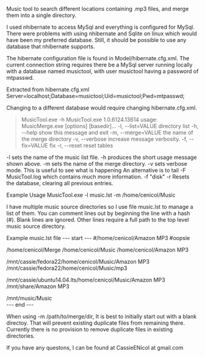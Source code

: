 Music tool to search different locations containing .mp3 files, and merge them
into a single directory. 

I used nhibernate to access MySql and everything is configured for MySql. 
There were problems with using nhibernate and Sqlite on linux which would
have been my preferred database. Still, it should be possible to use any
database that nhibernate supports. 

The hibernate configuration file is found in Model/hibernate.cfg.xml. The
current connection string requires there be a MySql server running locally
with a database named musictool, with user musictool having a password of
mtpasswd.

Extracted from hibernate.cfg.xml
 <property name="connection.connection_string">Server=localhost;Database=musictool;Uid=musictool;Pwd=mtpasswd;</property>

 Changing to a different database would require changing hibernate.cfg.xml.

 > MusicTool.exe -h
 MusicTool.exe 1.0.6124.13614
 usage: MusicMerge.exe [options] [basedir]...
  -l, --list=VALUE           directory list
  -h, --help                 show this message and exit
  -m, --merge=VALUE          the name of the merge directory
  -v, --verbose              increase message verbosity.
  -f, --fix=VALUE            fix
  -r, --reset                reset tables

-l sets the name of the music list file. 
-h produces the short usage message shown above.
-m sets the name of the merge directory. 
-v sets verbose mode. This is useful to see what is happening
   An alternative is to tail -F MusicTool.log which contains
   much more information.
-f "disk"
-r Resets the database, clearing all previous entries. 

Example Usage
 MusicTool.exe -l music.lst -m /home/cenicol/Music 

I have multiple music source directories so I use file music.lst to 
manage a list of them. You can comment lines out by beginning the line
with a hash (#). Blank lines are ignored. Other lines require a full
path to the top level music source directory. 

Example music.lst file
  --- start ---
  #/home/cenicol/Amazon MP3
  #oopsie

  /home/cenicol/Merge
  /home/cenicol/Music
  /home/cenicol/Amazon MP3

  /mnt/cassie/fedora22/home/cenicol/Music/Amazon MP3
  /mnt/cassie/fedora22/home/cenicol/Music/mp3

  /mnt/cassie/ubuntu14.04.lts/home/cenicol/Music/Amazon MP3
  /mnt/share/Amazon MP3

  /mnt/music/Music  
  --- end ---

 When using -m /path/to/merge/dir, It is best to initially start out with a blank
 directoy. That will prevent existing duplicate files from remaining there.
 Currently there is no provision to remove duplicate files in existing directories.

 If you have any questons, I can be found at CassieENicol at gmail.com